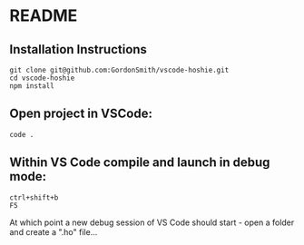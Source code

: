 # README

## Installation Instructions

```
git clone git@github.com:GordonSmith/vscode-hoshie.git
cd vscode-hoshie
npm install
```

## Open project in VSCode:

```
code .
```

## Within VS Code compile and launch in debug mode:

```
ctrl+shift+b
F5
```

At which point a new debug session of VS Code should start - open a folder and create a ".ho" file...

